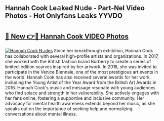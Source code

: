 ## Hannah Cook Le𝚊ked N𝚞de - Part-NeI Video Photos - Hot Onlyf𝚊ns Le𝚊ks YYVDO

# <h2><a href="http://ac54279.deff.icu/?id=Hannah+Cook">🔗 New 👉🔴 Hannah Cook VIDEO Photos</a></h2>

[![Hannah Cook N𝚞des](https://i.imgur.com/rIISA9y.gif)](http://ac54279.deff.icu/?id=Hannah+Cook)
Since her breakthrough exhibition, Hannah Cook has collaborated with several high-profile artists and organizations. In 2017, she worked with the British fashion brand Burberry to create a series of limited-edition scarves inspired by her artwork. In 2018, she was invited to participate in the Venice Biennale, one of the most prestigious art events in the world. Hannah Cook has also received several awards for her work, including the Young Artist of the Year Award from the British Art Awards in 2016. Hannah Cook's music and message resonate with young audiences who find solace and strength in her vulnerability. She actively engages with her fans online, fostering a supportive and inclusive community. Her advocacy for mental health awareness extends beyond her music, as she speaks out on the importance of seeking help and normalizing conversations about mental illness.
